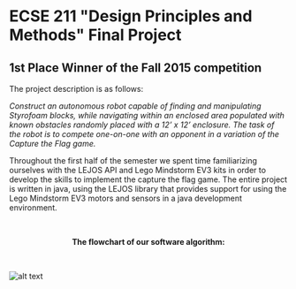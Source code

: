 # ECSE 211 "Design Principles and Methods" Final Project

## 1st Place Winner of the Fall 2015 competition

The project description is as follows:

*Construct an autonomous robot capable of finding and manipulating Styrofoam blocks, 
while navigating within an enclosed area populated with known obstacles randomly placed with a 12’ x 12’ enclosure.
The task of the robot is to compete one-on-one with an opponent in a variation of the Capture the Flag game.*

Throughout the first half of the semester we spent time familiarizing ourselves with the LEJOS API and Lego Mindstorm EV3 kits
in order to develop the skills to implement the capture the flag game. The entire project is written in java, using the LEJOS library
that provides support for using the Lego Mindstorm EV3 motors and sensors in a java development environment. 

 <br>
<p align="center">
<b>The flowchart of our software algorithm:</b>
</p>

<br>

![alt text](http://i.imgur.com/CuZoBq7.png "DPM Final Project Software Flowchart")

